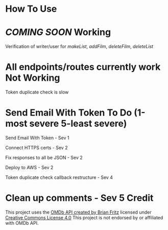 How To Use
==========
*COMING SOON*
Working
=======
Verification of writer/user for *makeList*, *addFilm*, *deleteFilm*, *deleteList*

All endpoints/routes currently work
Not Working
===========
Token duplicate check is slow

Send Email With Token
To Do (1-most severe 5-least severe)
====================================
Send Email With Token - Sev 1

Connect HTTPS certs - Sev 2

Fix responses to all be JSON - Sev 2

Deploy to AWS - Sev 2

Token duplicate check callback restructure - Sev 4

Clean up comments - Sev 5
Credit
======
This project uses the [OMDb API created by Brian Fritz](http://www.omdbapi.com) licensed under [Creative Commons License 4.0](https://creativecommons.org/licenses/by-nc/4.0/)
This project is not endorsed by or affiliated with OMDb API.
